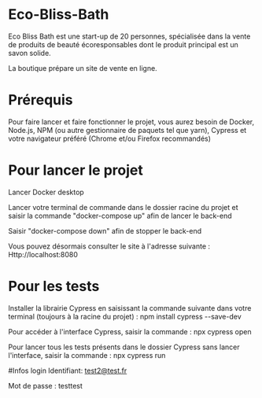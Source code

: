 # Eco-Bliss-Bath

Eco Bliss Bath est une start-up de 20 personnes, spécialisée dans la vente de produits de beauté écoresponsables dont le produit principal est un savon solide.

La boutique prépare un site de vente en ligne.

# Prérequis

Pour faire lancer et faire fonctionner le projet, vous aurez besoin de Docker, Node.js, NPM (ou autre gestionnaire de paquets tel que yarn), Cypress et votre navigateur préféré (Chrome et/ou Firefox recommandés)

# Pour lancer le projet

Lancer Docker desktop

Lancer votre terminal de commande dans le dossier racine du projet et saisir la commande "docker-compose up" afin de lancer le back-end

Saisir "docker-compose down" afin de stopper le back-end

Vous pouvez désormais consulter le site à l'adresse suivante : Http://localhost:8080

# Pour les tests

Installer la librairie Cypress en saisissant la commande suivante dans votre terminal (toujours à la racine du projet) : npm install cypress --save-dev

Pour accéder à l'interface Cypress, saisir la commande : npx cypress open

Pour lancer tous les tests présents dans le dossier Cypress sans lancer l'interface, saisir la commande : npx cypress run

#Infos login
Identifiant: test2@test.fr

Mot de passe : testtest
